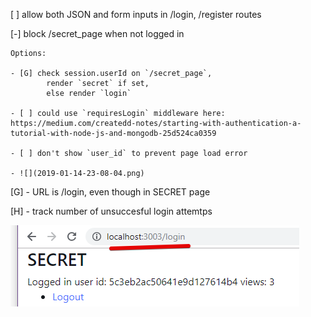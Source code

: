 [ ] allow both JSON and form inputs in /login, /register routes

[-] block /secret_page when not logged in

	Options:

	- [G] check session.userId on `/secret_page`, 
			render `secret` if set, 
			else render `login`

	- [ ] could use `requiresLogin` middleware here: https://medium.com/createdd-notes/starting-with-authentication-a-tutorial-with-node-js-and-mongodb-25d524ca0359

	- [ ] don't show `user_id` to prevent page load error

	- ![](2019-01-14-23-08-04.png)


[G] - URL is /login, even though in SECRET page

[H] - track number of unsuccesful login attemtps

![](2019-01-16-00-11-13.png)